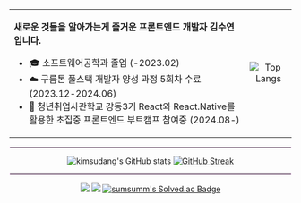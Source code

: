 <table style="border: none">
  <tr>
    <td>
      <div>
        <p><b>새로운 것들을 알아가는게 즐거운 프론트엔드 개발자 김수연입니다.</b></p>
        <ul>
          <li>🎓 소프트웨어공학과 졸업 (-2023.02)</li>
          <li>☁️ 구름톤 풀스택 개발자 양성 과정 5회차 수료 (2023.12-2024.06)</li>
          <li>🌱 청년취업사관학교 강동3기 React와 React.Native를 활용한 초집중 프론트엔드 부트캠프 참여중 (2024.08-)</li>
        </ul>
      </div>
    </td>
    <td>
      <div align="center">
        <img src="https://github-readme-stats.vercel.app/api/top-langs/?username=kimsudang&layout=compact" alt="Top Langs" />
      </div>
    </td>
  </tr>
</table>

<hr style="border: 1px solid #FFE1FF;" />

<div align="center">
    <img src="https://github-readme-stats.vercel.app/api?username=kimsudang&hide=stars,contribs,&show=reviews,discussions_answered,$show_icons=true&bg_color=00000000" alt="kimsudang's GitHub stats" />
    <a href="https://git.io/streak-stats">
        <img src="https://streak-stats.demolab.com?user=kimsudang&theme=meta-light&date_format=%5BY.%5Dn.j" alt="GitHub Streak" />
    </a>
</div>

<hr style="border: 1px solid #FFE1FF;" />

<div align="center">
  <a href="(https://let-d0-study.tistory.com)"><img src="http://img.shields.io/badge/Tistory-FF5722?style=flat-square&logo=Tistory&logoColor=ffffff"/></a>   
  <a href="(https://velog.io/@ksy1221)"><img src="https://img.shields.io/badge/Velog-20C997?style=flat-square&logo=Velog&logoColor=ffffff"/></a>
  <a href="https://solved.ac/profile/sumsumm">
      <img src="http://mazassumnida.wtf/api/mini/generate_badge?boj=sumsumm" alt="sumsumm's Solved.ac Badge" />
  </a>
</div>
